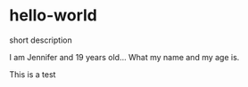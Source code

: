 # hello-world
short description

I am Jennifer and 19 years old...
What my name and my age is.

This is a test
